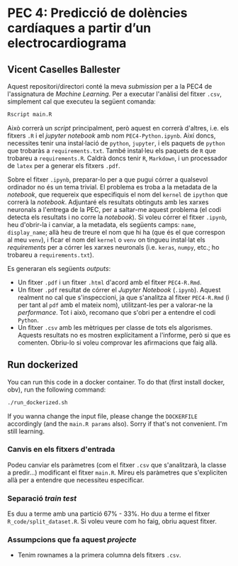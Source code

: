 # PEC 4: Predicció de dolències cardíaques a partir d’un electrocardiograma
## Vicent Caselles Ballester

Aquest repositori/directori conté la meva *submission* per a la PEC4 de l'assignatura de *Machine Learning*. Per a executar l'anàlisi del fitxer `.csv`, simplement cal que executeu la següent comanda:

```bash
Rscript main.R
```

Això correrà un *script* principalment, però aquest en correrà d'altres, i.e. els fitxers `.R` i el *jupyter notebook* amb nom `PEC4-Python.ipynb`. Així doncs, necessites tenir una instal·lació de `python`, `jupyter`, i els paquets de `python` que trobaràs a `requirements.txt`. També instal·leu els paquets de `R` que trobareu a `requirements.R`. Caldrà doncs tenir `R`, `Markdown`, i un processador de `latex` per a generar els fitxers `.pdf`.

Sobre el fitxer `.ipynb`, preparar-lo per a que pugui córrer a qualsevol ordinador no és un tema trivial. El problema es troba a la metadata de la *notebook*, que requereix que especifiquis el nom del `kernel` de `ipython` que correrà la *notebook*. Adjuntaré els resultats obtinguts amb les xarxes neuronals a l'entrega de la PEC, per a saltar-me aquest problema (el codi detecta els resultats i no corre la *notebook*). Si voleu córrer el fitxer `.ipynb`, heu d'obrir-la i canviar, a la metadata, els següents camps: `name`, `display_name`; allà heu de treure el nom que hi ha (que és el que correspon al meu `venv`), i ficar el nom del `kernel` o `venv` on tingueu instal·lat els *requirements* per a córrer les xarxes neuronals (i.e. `keras`, `numpy`, etc.; ho trobareu a `requirements.txt`).

Es generaran els següents *outputs*:

* Un fitxer `.pdf` i un fitxer `.html` d'acord amb el fitxer `PEC4-R.Rmd`.
* Un fitxer `.pdf` resultat de córrer el *Jupyter Notebook* (`.ipynb`). Aquest realment no cal que s'inspeccioni, ja que s'analitza al fitxer `PEC4-R.Rmd` (i per tant al `pdf` amb el mateix nom), utilitzant-les per a valorar-ne la *performance*. Tot i això, recomano que s'obri per a entendre el codi `Python`.
* Un fitxer `.csv` amb les mètriques per classe de tots els algorismes. Aquests resultats no es mostren explícitament a l'informe, però si que es comenten. Obriu-lo si voleu comprovar les afirmacions que faig allà.

## Run dockerized

You can run this code in a docker container. To do that (first install docker, obv), run the following command:

```bash
./run_dockerized.sh
```

If you wanna change the input file, please change the `DOCKERFILE` accordingly (and the `main.R params` also). Sorry if that's not convenient. I'm still learning.

### Canvis en els fitxers d'entrada

Podeu canviar els paràmetres (com el fitxer `.csv` que s'analitzarà, la classe a predir...) modificant el fitxer `main.R`. Mireu els paràmetres que s'expliciten allà per a entendre que necessiteu especificar.

### Separació *train test*

Es duu a terme amb una partició $67\%$ - $33\%$. Ho duu a terme el fitxer `R_code/split_dataset.R`. Si voleu veure com ho faig, obriu aquest fitxer.

### Assumpcions que fa aquest *projecte*

* Tenim rownames a la primera columna dels fitxers `.csv`.
